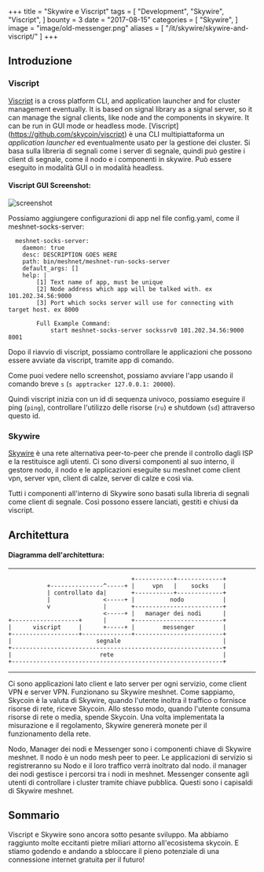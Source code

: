 +++
title = "Skywire e Viscript"
tags = [
    "Development",
    "Skywire",
    "Viscript",
]
bounty = 3
date = "2017-08-15"
categories = [
    "Skywire",
]
image = "image/old-messenger.png"
aliases = [
	"/it/skywire/skywire-and-viscript/"
]
+++
## Introduzione


### Viscript

[Viscript](https://github.com/skycoin/viscript) is a cross platform CLI, and application launcher and for cluster management eventually. It is based on signal library as a signal server, so it can manage the signal clients, like node and the components in skywire. It can be run in GUI mode or headless mode.
[Viscript] (https://github.com/skycoin/viscript) è una CLI multipiattaforma un *application launcher* ed eventualmente usato per la gestione dei cluster. Si basa sulla libreria di segnali come i server di segnale, quindi può gestire i client di segnale, come il nodo e i componenti in skywire. Può essere eseguito in modalità GUI o in modalità headless.

#### Viscript GUI Screenshot:

![screenshot](/img/viscript.jpg)

Possiamo aggiungere configurazioni di app nel file config.yaml, come il meshnet-socks-server:

```
  meshnet-socks-server:
    daemon: true
    desc: DESCRIPTION GOES HERE
    path: bin/meshnet/meshnet-run-socks-server
    default_args: []
    help: |
        [1] Text name of app, must be unique
        [2] Node address which app will be talked with. ex 101.202.34.56:9000
        [3] Port which socks server will use for connecting with target host. ex 8000

        Full Example Command:
            start meshnet-socks-server sockssrv0 101.202.34.56:9000 8001
```

Dopo il riavvio di viscript, possiamo controllare le applicazioni che possono essere avviate da viscript, tramite app di comando.

Come puoi vedere nello screenshot, possiamo avviare l'app usando il comando breve `s` (`s apptracker 127.0.0.1: 20000`).

Quindi viscript inizia con un id di sequenza univoco, possiamo eseguire il ping (`ping`), controllare l'utilizzo delle risorse (`ru`) e shutdown (`sd`) attraverso questo id.

### Skywire

[Skywire](https://github.com/skycoin/skywire) è una rete alternativa peer-to-peer che prende il controllo dagli ISP e la restituisce agli utenti. Ci sono diversi componenti al suo interno, il gestore nodo, il nodo e le applicazioni eseguite su meshnet come client vpn, server vpn, client di calze, server di calze e così via.

Tutti i componenti all'interno di Skywire sono basati sulla libreria di segnali come client di segnale. Così possono essere lanciati, gestiti e chiusi da viscript.

## Architettura

#### Diagramma dell'architettura:

------

```
                                   +-----------+-------------+
           +---------------^-----+ |     vpn   |    socks    |
           | controllato da|       +-----------+-------------+
           |               <-----+ |          nodo           |
           v               |       +-------------------------+
                           <-----+ |   manager dei nodi      |
+-------------------+      |       +-------------------------+
|      viscript     |      +-----+ |        messenger        |
+-------------------+--------------+-------------------------+
|                        segnale                             |
+------------------------------------------------------------+
|                         rete                               |
+------------------------------------------------------------+
```

------

Ci sono applicazioni lato client e lato server per ogni servizio, come client VPN e server VPN. Funzionano su Skywire meshnet. Come sappiamo, Skycoin è la valuta di Skywire, quando l'utente inoltra il traffico o fornisce risorse di rete, riceve Skycoin. Allo stesso modo, quando l'utente consuma risorse di rete o media, spende Skycoin. Una volta implementata la misurazione e il regolamento, Skywire genererà monete per il funzionamento della rete.

Nodo, Manager dei nodi e Messenger sono i componenti chiave di Skywire meshnet. Il nodo è un nodo mesh peer to peer. Le applicazioni di servizio si registreranno su Nodo e il loro traffico verrà inoltrato dal nodo. il manager dei nodi gestisce i percorsi tra i nodi in meshnet. Messenger consente agli utenti di controllare i cluster tramite chiave pubblica. Questi sono i capisaldi di Skywire meshnet.

## Sommario

Viscript e Skywire sono ancora sotto pesante sviluppo. Ma abbiamo raggiunto molte eccitanti pietre miliari attorno all'ecosistema skycoin. E stiamo godendo e andando a sbloccare il pieno potenziale di una connessione internet gratuita per il futuro!
